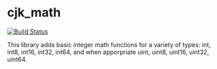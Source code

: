 # cjk_math
[![Build Status](https://travis-ci.org/ckinniburgh/cjk_math.svg?branch=master)](https://travis-ci.org/ckinniburgh/cjk_math)

This library adds basic integer math functions for a variety of types: int, int8, int16, int32, int64, and when apporpriate uint, uint8, uint16, uint32, uint64.
